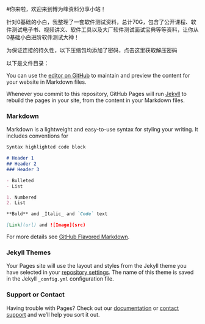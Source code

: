 #你来啦，欢迎来到博为峰资料分享小站！

针对0基础的小白，我整理了一套软件测试资料，总计70G，包含了公开课程、软件测试电子书、视频讲义、软件工具以及大厂软件测试面试宝典等等资料，让你从0基础小白进阶软件测试大神！

为保证连接的持久性，以下压缩包均添加了密码，点击这里获取解压密码

以下是文件目录：

You can use the [editor on GitHub](https://github.com/zhanggaojing12345/zhanggaojing12345.github.io/edit/main/index.md) to maintain and preview the content for your website in Markdown files.

Whenever you commit to this repository, GitHub Pages will run [Jekyll](https://jekyllrb.com/) to rebuild the pages in your site, from the content in your Markdown files.

### Markdown

Markdown is a lightweight and easy-to-use syntax for styling your writing. It includes conventions for

```markdown
Syntax highlighted code block

# Header 1
## Header 2
### Header 3

- Bulleted
- List

1. Numbered
2. List

**Bold** and _Italic_ and `Code` text

[Link](url) and ![Image](src)
```

For more details see [GitHub Flavored Markdown](https://guides.github.com/features/mastering-markdown/).

### Jekyll Themes

Your Pages site will use the layout and styles from the Jekyll theme you have selected in your [repository settings](https://github.com/zhanggaojing12345/zhanggaojing12345.github.io/settings/pages). The name of this theme is saved in the Jekyll `_config.yml` configuration file.

### Support or Contact

Having trouble with Pages? Check out our [documentation](https://docs.github.com/categories/github-pages-basics/) or [contact support](https://support.github.com/contact) and we’ll help you sort it out.
